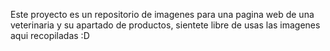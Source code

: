 Este proyecto es un repositorio de imagenes para una pagina web de una veterinaria y su apartado de productos, sientete libre de usas las imagenes aqui recopiladas :D